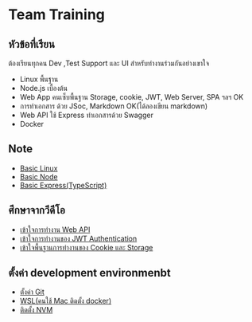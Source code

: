 # Team Training

## หัวข้อที่เรียน
ต้องเรียนทุกคน Dev ,Test Support และ UI สำหรับทำงานร่วมกันอย่างเขาใจ
- Linux พื้นฐาน
- Node.js เบื้องต้น
- Web App คนเซ็บพื้นฐาน Storage, cookie, JWT, Web Server, SPA ฯลฯ OK
- การทำเอกสาร ด้วย JSoc, Markdown OK(ได้ลองเขียน markdown)
- Web API ใช้ Express ทำเอกสารด้วย Swagger 
- Docker

## Note 
- [Basic Linux](./basic_linux.md)
- [Basic Node](./node/Readme.md)
- [Basic Express(TypeScript)](./express-ts/Readme.md)

## ศึกษาจากวีดีโอ
- [เข้าใจการทำงาน Web API](https://youtu.be/c49Y5VKKW34)
- [เข้าใจการทำงานของ JWT Authentication](https://youtu.be/Sw-k9j2NeO8) 
- [เข้าใจพื้นฐานการทำงานของ Cookie และ Storage](https://youtu.be/amm45rEjono)

## ตั้งค่า development environmenbt
- [ตั้งค่า Git](https://github.com/schooltechx/youtube/blob/main/fullstack-dev/github/Setup.md)
- [WSL(คนใช้ Mac ติดตั้ง docker)](https://www.youtube.com/watch?v=8g_GwM60MaU)
- [ติดตั้ง NVM](https://github.com/nvm-sh/nvm)
